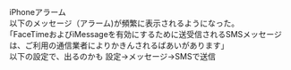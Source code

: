 iPhoneアラーム  
以下のメッセージ（アラーム)が頻繁に表示されるようになった。  
｢FaceTimeおよびiMessageを有効にするために送受信されるSMSメッセージは、ご利用の通信業者によりかきんされるばあいがあります｣  
以下の設定で、出るのかも 設定→メッセージ→SMSで送信